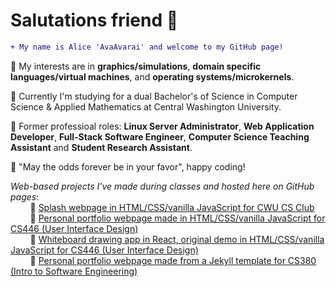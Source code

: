 # Salutations friend 🖖
```diff
+ My name is Alice 'AvaAvarai' and welcome to my GitHub page!
```
🔹 My interests are in **graphics/simulations**, **domain specific languages/virtual machines**, and **operating systems/microkernels**.

🔹 Currently I'm studying for a dual Bachelor's of Science in Computer Science & Applied Mathematics at Central Washington University.

🔹 Former professioal roles: **Linux Server Administrator**, **Web Application Developer**, **Full-Stack Software Engineer**, **Computer Science Teaching Assistant** and **Student Research Assistant**.

🎲 "May the odds forever be in your favor", happy coding!

*Web-based projects I've made during classes and hosted here on GitHub pages*:  
&nbsp;&nbsp;&nbsp;&nbsp;&nbsp;&nbsp;&nbsp;&nbsp;🔹 [Splash webpage in HTML/CSS/vanilla JavaScript for CWU CS Club](https://cwu-cs-club.github.io/club-webpage-splash/)  
&nbsp;&nbsp;&nbsp;&nbsp;&nbsp;&nbsp;&nbsp;&nbsp;🔹 [Personal portfolio webpage made in HTML/CSS/vanilla JavaScript for CS446 (User Interface Design)](https://avaavarai.github.io/cs446-portfolio-webpage/)  
&nbsp;&nbsp;&nbsp;&nbsp;&nbsp;&nbsp;&nbsp;&nbsp;🔹 [Whiteboard drawing app in React, original demo in HTML/CSS/vanilla JavaScript for CS446 (User Interface Design)](https://avaavarai.github.io/CS446_MapMaker/)  
&nbsp;&nbsp;&nbsp;&nbsp;&nbsp;&nbsp;&nbsp;&nbsp;🔹 [Personal portfolio webpage made from a Jekyll template for CS380 (Intro to Software Engineering)](https://avaavarai.github.io/AvaAvarai.github.io.CS380/)  

